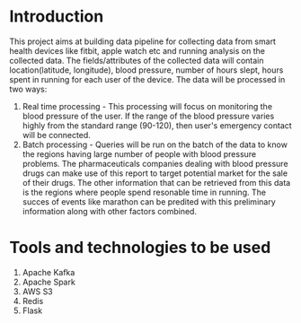 # Introduction
This project aims at building data pipeline for collecting data from smart health devices
like fitbit, apple watch etc and running analysis on the collected data. The fields/attributes 
of the collected data will contain location(latitude, longitude), blood pressure, number of hours
slept, hours spent in running for each user of the device. The data will be processed 
in two ways:
1. Real time processing - This processing will focus on monitoring the blood pressure of the user.
If the range of the blood pressure varies highly from the standard range (90-120), then user's emergency
contact will be connected.
2. Batch processing -  Queries will be run on the batch of the data to know the regions having
large number of people with blood pressure problems. The pharmaceuticals companies dealing
with blood pressure drugs can make use of this report to target potential market for the sale of their 
drugs. The other information that can be retrieved from this data is the regions where people spend
resonable time in running. The succes of events like marathon can be predited with this preliminary 
information along with other factors combined.

# Tools and technologies to be used 
1. Apache Kafka
2. Apache Spark
3. AWS S3
4. Redis
5. Flask


